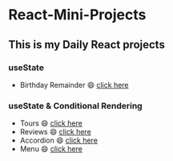 # React-Mini-Projects




## This is my Daily React projects

### useState 
- Birthday Remainder :smile: [click here](https://dashing-biscotti-40a5e1.netlify.app/)
### useState & Conditional Rendering
- Tours :smile: [click here](https://frolicking-haupia-d8a3ea.netlify.app/)
- Reviews :smile: [click here](https://phenomenal-hotteok-c8351b.netlify.app/)
- Accordion :smile: [click here](https://adorable-cucurucho-95ee73.netlify.app/)
- Menu :smile: [click here](https://verdant-nasturtium-eac86a.netlify.app/)